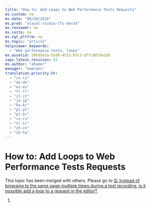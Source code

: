 ```yaml
---
title: "How to: Add Loops to Web Performance Tests Requests"
ms.custom: na
ms.date: "09/28/2016"
ms.prod: "visual-studio-tfs-dev14"
ms.reviewer: na
ms.suite: na
ms.tgt_pltfrm: na
ms.topic: "article"
helpviewer_keywords: 
  - "Web performance tests, loops"
ms.assetid: 29bd5e5a-55d9-4533-93c1-dffc807decb8
caps.latest.revision: 41
ms.author: "ahomer"
manager: "kamrani"
translation.priority.ht: 
  - "cs-cz"
  - "de-de"
  - "es-es"
  - "fr-fr"
  - "it-it"
  - "ja-jp"
  - "ko-kr"
  - "pl-pl"
  - "pt-br"
  - "ru-ru"
  - "tr-tr"
  - "zh-cn"
  - "zh-tw"
---
```

# How to: Add Loops to Web Performance Tests Requests
This topic has been merged with others. Please go to [Q: Instead of browsing to the same page multiple times during a test recording, is it possible add a loop to a request in the editor?](http://msdn.microsoft.com/en-us/bd0a82fd-cec0-4861-bc09-e1b0b2d258ef).  
  
1.
